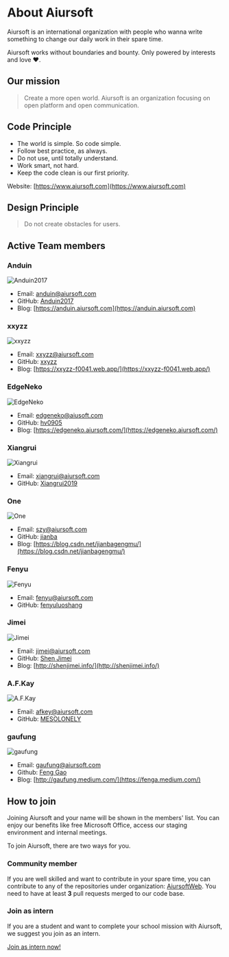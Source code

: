 # About Aiursoft

Aiursoft is an international organization with people who wanna write something to change our daily work in their spare time.

Aiursoft works without boundaries and bounty. Only powered by interests and love ♥.

## Our mission

> Create a more open world. Aiursoft is an organization focusing on open platform and open communication.

## Code Principle

* The world is simple. So code simple.
* Follow best practice, as always.
* Do not use, until totally understand.
* Work smart, not hard.
* Keep the code clean is our first priority.

Website: [https://www.aiursoft.com](https://www.aiursoft.com)

## Design Principle

> Do not create obstacles for users.

## Active Team members

### Anduin

![Anduin2017](https://github.com/Anduin2017.png?size=70)

* Email: [anduin@aiursoft.com](mailto:anduin@aiursoft.com)
* GitHub: [Anduin2017](https://github.com/Anduin2017)
* Blog: [https://anduin.aiursoft.com](https://anduin.aiursoft.com)

### xxyzz

![xxyzz](https://github.com/xxyzz.png?size=70)

* Email: [xxyzz@aiursoft.com](mailto:xxyzz@aiursoft.com)
* GitHub: [xxyzz](https://github.com/xxyzz)
* Blog: [https://xxyzz-f0041.web.app/](https://xxyzz-f0041.web.app/)

### EdgeNeko

![EdgeNeko](https://github.com/hv0905.png?size=70)

* Email: [edgeneko@aiusoft.com](mailto:edgeneko@aiursoft.com)
* GitHub: [hv0905](https://github.com/hv0905)
* Blog: [https://edgeneko.aiursoft.com/](https://edgeneko.aiursoft.com/)

### Xiangrui

![Xiangrui](https://github.com/Xiangrui2019.png?size=70)

* Email: [xiangrui@aiursoft.com](mailto:xiangrui@aiursoft.com)
* GitHub: [Xiangrui2019](https://github.com/Xiangrui2019)

### One

![One](https://github.com/jianba.png?size=70)

* Email: [szy@aiursoft.com](mailto:szy@aiursoft.com)
* GitHub: [jianba](https://github.com/jianba)
* Blog: [https://blog.csdn.net/jianbagengmu/](https://blog.csdn.net/jianbagengmu/)

### Fenyu

![Fenyu](https://github.com/fenyuluoshang.png?size=70)

* Email: [fenyu@aiursoft.com](mailto:fenyu@aiursoft.com)
* GitHub: [fenyuluoshang](https://github.com/fenyuluoshang)

### Jimei

![Jimei](https://github.com/shenjimei.png?size=70)

* Email: [jimei@aiursoft.com](mailto:jimei@aiursoft.com)
* GitHub: [Shen Jimei](https://github.com/shenjimei)
* Blog: [http://shenjimei.info/](http://shenjimei.info/)

### A.F.Kay

![A.F.Kay](https://github.com/mesolonely.png?size=70)

* Email: [afkey@aiursoft.com](mailto:afkey@aiursoft.com)
* GitHub: [MESOLONELY](https://github.com/MESOLONELY)

### gaufung

![gaufung](https://github.com/gaufung.png?size=70)

* Email: [gaufung@aiursoft.com](mailto:gaufung@aiursoft.com)
* Github: [Feng Gao](https://github.com/gaufung)
* Blog: [http://gaufung.medium.com/](https://fenga.medium.com/)

## How to join

Joining Aiursoft and your name will be shown in the members' list. You can enjoy our benefits like free Microsoft Office, access our staging environment and internal meetings.

To join Aiursoft, there are two ways for you.

### Community member

If you are well skilled and want to contribute in your spare time, you can contribute to any of the repositories under organization: [AiursoftWeb](https://github.com/AiursoftWeb). You need to have at least **3** pull requests merged to our code base.

### Join as intern

If you are a student and want to complete your school mission with Aiursoft, we suggest you join as an intern.

[Join as intern now!](./Aiursoft%20Intern%20Project.md)
